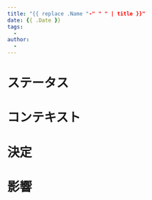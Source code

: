 ```yaml
---
title: "{{ replace .Name "-" " " | title }}"
date: {{ .Date }}
tags:
  - 
author:
  -
---
```


# ステータス

# コンテキスト

# 決定

# 影響

